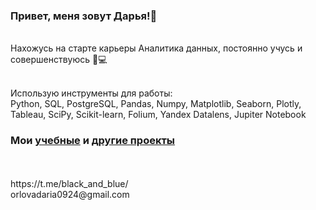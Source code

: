 ### Привет, меня зовут Дарья!👋
<br />Нахожусь на старте карьеры Аналитика данных, постоянно учусь и совершенствуюсь 🔎💻

<br />Использую инструменты для работы:
<br />Python, SQL, PostgreSQL, Pandas, Numpy, Matplotlib, Seaborn, Plotly, Tableau, SciPy, Scikit-learn, Folium, Yandex Datalens, Jupiter Notebook
### Мои [учебные](https://github.com/OrlovaD/Study_Projects/blob/main/README.md) и [другие проекты](https://github.com/OrlovaD/Other_Projects/blob/main/README.md) 
<br />
<br />https://t.me/black_and_blue/
<br />orlovadaria0924@gmail.com
